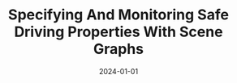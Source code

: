 ---
title: "Specifying And Monitoring Safe Driving Properties With Scene Graphs"
date: 2024-01-01
venue: "IEEE International Conference on Robotics and Automation, ICRA 2024, Yokohama, Japan, May 13-17, 2024"
paperurl: https://doi.org/10.1109/ICRA57147.2024.10610973
authors: "Felipe Toledo, Trey Woodlief, Sebastian G Elbaum and Matthew B Dwyer"
---